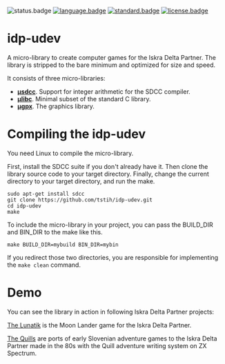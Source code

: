 ![status.badge] [![language.badge]][language.url] [![standard.badge]][standard.url] [![license.badge]][license.url]

# idp-udev

A micro-library to create computer games for the Iskra Delta Partner. The library is stripped to the bare minimum and optimized for size and speed.

It consists of three micro-libraries:
 * [**μsdcc**](src/ulibc/README.md). Support for integer arithmetic for the SDCC compiler.
 * [**μlibc**](src/usdcc/README.md). Minimal subset of the standard C library.
 * [**μgpx**](src/ugpx/README.md). The graphics library.

# Compiling the idp-udev

You need Linux to compile the micro-library. 

First, install the SDCC suite if you don't already have it. Then clone the library source code to your target directory. Finally, change the current directory to your target directory, and run the make.
~~~
sudo apt-get install sdcc
git clone https://github.com/tstih/idp-udev.git
cd idp-udev
make
~~~
To include the micro-library in your project, you can pass the BUILD_DIR and BIN_DIR to the make like this. 
~~~
make BUILD_DIR=mybuild BIN_DIR=mybin
~~~
If you redirect those two directories, you are responsible for implementing the `make clean` command. 

# Demo

You can see the library in action in following Iskra Delta Partner projects:

[The Lunatik](https://github.com/tstih/lunatik) is the Moon Lander game for the Iskra Delta Partner.

[The Quills](https://github.com/tstih/idp-quill) are ports of early Slovenian adventure games to the Iskra Delta Partner made in the 80s with the Quill adventure writing system on ZX Spectrum.

[language.url]:   https://en.wikipedia.org/wiki/ANSI_C
[language.badge]: https://img.shields.io/badge/language-C-blue.svg

[standard.url]:   https://en.wikipedia.org/wiki/C89/
[standard.badge]: https://img.shields.io/badge/standard-C89-blue.svg

[license.url]:    https://github.com/tstih/idp-udev/blob/main/LICENSE
[license.badge]:  https://img.shields.io/badge/license-MIT-blue.svg

[status.badge]:  https://img.shields.io/badge/status-stable-dkgreen.svg
